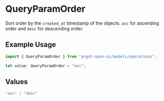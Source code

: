 # QueryParamOrder

Sort order by the `created_at` timestamp of the objects. `asc` for ascending order and `desc` for descending order.


## Example Usage

```typescript
import { QueryParamOrder } from "argot-open-ai/models/operations";

let value: QueryParamOrder = "asc";
```

## Values

```typescript
"asc" | "desc"
```